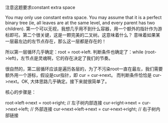 注意这题要求constant extra space

You may only use constant extra space.
You may assume that it is a perfect binary tree (ie, all leaves are at the same level, and every parent has two children).
第一个可以无视，我想几乎用不到什么容器，用一个额外的指针作为游标即可。第二个很关键，这是一颗完美的二叉树。这意味着什么？ 意味着如果某一层最左边的左节点存在，那么这一层都是存在的！

所以第一层循环几乎确定：root = root->left. 判断条件也确定了：while (root->left)，左节点是灵魂啊，它的存在决定了我们的节奏。

很自然的，第二层循环应该是遍历各层的，为了不污染root一直在最左，我们需要额外用一个游标，假设是cur指针，即 cur = cur->next。 而判断条件恰恰是 cur->next。OK, 大体思路几乎确定。接下来就很简单了。

核心的步骤是：

root->left->next = root->right; // 左子树内部连接
cur->right->next = cur->next->left; // 外部连接
cur->next->left->next = cur->next->right; // 右子树内部链接
